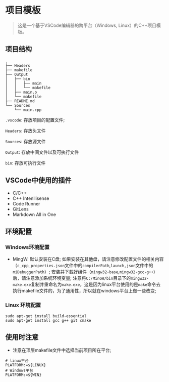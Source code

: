 # 项目模板

> 这是一个基于VSCode编辑器的跨平台（Windows, Linux）的C++项目模板。

## 项目结构

```shell
.
├── Headers
├── makefile
├── Output
│   ├── bin
│   │   ├── main
│   │   └── makefile
│   ├── main.o
│   └── makefile
├── README.md
└── Sources
    └── main.cpp
```

`.vscode`: 存放项目的配置文件;

`Headers`: 存放头文件

`Sources`: 存放源文件

`Output`: 存放中间文件以及可执行文件

`bin`: 存放可执行文件

## VSCode中使用的插件

+ C/C++
+ C++ Intenllisense
+ Code Runner
+ GitLens
+ Markdown All in One

## 环境配置

### Windows环境配置

+ MingW:
  默认安装在C盘;
  如果安装在其他盘，请注意修改配置文件的相关内容（`c_cpp_properties.json`文件中的`compilerPath`,`launch,json`文件中的`miDebuggerPath`）;
  安装并下载好组件（`mingw32-base`,`mingw32-gcc-g++`）后，请注意添加系统环境变量;
  注意将`C:/MinGW/bin`目录下的`mingw32-make.exe`复制并重命名为`make.exe`，这是因为linux平台使用的是`make`命令去执行makefile文件的，为了通用性，所以就在windows平台上做一些改变;

### Linux 环境配置

```shell
sudo apt-get install build-essential
sudo apt-get install gcc g++ git cmake
```

## 使用时注意

+ 注意在顶层makefile文件中选择当前项目所在平台;

```shell
# linux平台
PLATFORM:=${LINUX}
# Windows平台
PLATFORM:=${WIN}
```
